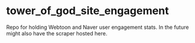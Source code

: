 # tower_of_god_site_engagement
Repo for holding Webtoon and Naver user engagement stats. In the future might also have the scraper hosted here.
